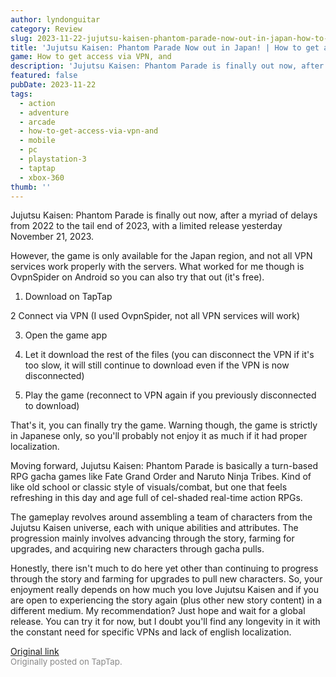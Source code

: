 ```yaml
---
author: lyndonguitar
category: Review
slug: 2023-11-22-jujutsu-kaisen-phantom-parade-now-out-in-japan-how-to-get-access-via-vpn-and-impressions
title: 'Jujutsu Kaisen: Phantom Parade Now out in Japan! | How to get access via VPN, and Impressions'
game: How to get access via VPN, and
description: 'Jujutsu Kaisen: Phantom Parade is finally out now, after a myriad of delays from 2022 to the tail end of 2023, with a limited release yesterday November 21, 2023.'
featured: false
pubDate: 2023-11-22
tags:
  - action
  - adventure
  - arcade
  - how-to-get-access-via-vpn-and
  - mobile
  - pc
  - playstation-3
  - taptap
  - xbox-360
thumb: ''
---
```


Jujutsu Kaisen: Phantom Parade is finally out now, after a myriad of delays from 2022 to the tail end of 2023, with a limited release yesterday November 21, 2023.

However, the game is only available for the Japan region, and not all VPN services work properly with the servers. What worked for me though is OvpnSpider on Android so you can also try that out (it's free).

1. Download on TapTap

2 Connect via VPN (I used OvpnSpider, not all VPN services will work)

3. Open the game app

4. Let it download the rest of the files (you can disconnect the VPN if it's too slow, it will still continue to download even if the VPN is now disconnected)

5. Play the game (reconnect to VPN again if you previously disconnected to download)

That's it, you can finally try the game. Warning though, the game is strictly in Japanese only, so you'll probably not enjoy it as much if it had proper localization.

Moving forward, Jujutsu Kaisen: Phantom Parade is basically a turn-based RPG gacha games like Fate Grand Order and Naruto Ninja Tribes. Kind of like old school or classic style of visuals/combat, but one that feels refreshing in this day and age full of cel-shaded real-time action RPGs.

The gameplay revolves around assembling a team of characters from the Jujutsu Kaisen universe, each with unique abilities and attributes. The progression mainly involves advancing through the story, farming for upgrades, and acquiring new characters through gacha pulls.

Honestly, there isn't much to do here yet other than continuing to progress through the story and farming for upgrades to pull new characters. So, your enjoyment really depends on how much you love Jujutsu Kaisen and if you are open to experiencing the story again (plus other new story content) in a different medium. My recommendation? Just hope and wait for a global release. You can try it for now, but I doubt you'll find any longevity in it with the constant need for specific VPNs and lack of english localization.

[Original link](https://www.taptap.io/post/6579413)<br><span style="font-size: 0.95em; color: #888;">Originally posted on TapTap.</span>